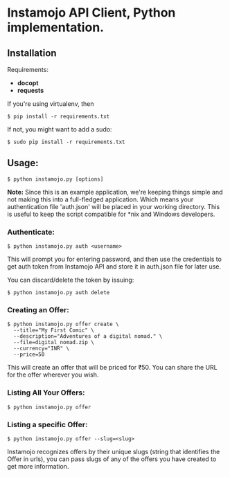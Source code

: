 # Instamojo API Client, Python implementation.

## Installation 

Requirements:

 * **docopt**
 * **requests**

If you're using virtualenv, then

    $ pip install -r requirements.txt

If not, you might want to add a sudo:

    $ sudo pip install -r requirements.txt


## Usage:

    $ python instamojo.py [options]

**Note:** Since this is an example application, we're keeping things simple and not making this into a full-fledged application. Which means your authentication file 'auth.json' will be placed in your working directory. This is useful to keep the script compatible for *nix and Windows developers.

### Authenticate:

    $ python instamojo.py auth <username>

This will prompt you for entering password, and then use the credentials to get auth token from Instamojo API and store it in auth.json file for later use.

You can discard/delete the token by issuing:

    $ python instamojo.py auth delete

### Creating an Offer:

    $ python instamojo.py offer create \
      --title="My First Comic" \
      --description="Adventures of a digital nomad." \
      --file=digital_nomad.zip \
      --currency="INR" \
      --price=50

This will create an offer that will be priced for ₹50. You 
can share the URL for the offer wherever you wish.

### Listing All Your Offers:

    $ python instamojo.py offer

### Listing a specific Offer:

    $ python instamojo.py offer --slug=<slug>

Instamojo recognizes offers by their unique slugs (string that identifies the Offer in urls), you can pass slugs of any of the offers you have created to get more information.


